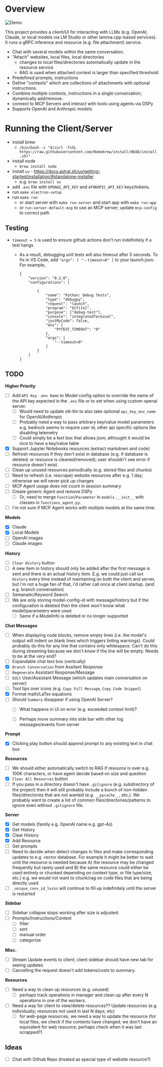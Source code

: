 # Overview

![Demo](documentation/chat-ai.gif)

This project provides a client/UI for interacting with LLMs (e.g. OpenAI, Claude, or local models via LM Studio or other lamma.cpp-based services). It runs a gRPC inference and resource (e.g. file attachment) service.

- Chat with several models within the same conversation.
- "Attach" websites, local files, local directories
    - changes to local files/directories automatically update in the resource service
    - RAG is used when attached context is larger than specified threshold
- Predefined prompts, instructions
- Define "contexts" which are collections of attachments with optional instructions.
- Combine multiple contexts, instructions in a single conversation; dynamically add/remove.
- connect to MCP Servers and interact with tools using agents via DSPy
- Supports OpenAI and Anthropic models

# Running the Client/Server

- install brew
    - `/bin/bash -c "$(curl -fsSL https://raw.githubusercontent.com/Homebrew/install/HEAD/install.sh)"`
- install node
    - `brew install node`
- install `uv` - https://docs.astral.sh/uv/getting-started/installation/#standalone-installer
    - e.g. `brew install uv`
- add `.env` file with `OPENAI_API_KEY` and `ATHROPIC_API_KEY` keys/tokens.
- run `make electron-setup`
- run `make run`
    - or start server with `make run-server` and start app with `make run-app`
    - or `run-server-default-mcp` to use an MCP server; update `mcp-config` to correct path

## Testing

- `timeout = 5` is used to ensure github actions don't run indefinitely if a test hangs
    - As a result, debugging unit tests will also timeout after 5 seconds. To fix in VS Code, add `"args": [ "--timeout=0" ]` to your launch.json. For example,

        ```
        {
            "version": "0.2.0",
            "configurations": [
            
                {
                    "name": "Python: Debug Tests",
                    "type": "debugpy",
                    "request": "launch",
                    "program": "${file}",
                    "purpose": ["debug-test"],
                    "console": "integratedTerminal",
                    "justMyCode": false,
                    "env": {
                        "PYTEST_TIMEOUT": "0"
                    },
                    "args": [
                        "--timeout=0"
                    ]
                }
            ]
        }
        ```

## TODO

**Higher Priority**

- [ ] Add `API Key .env Name` to Model config option to override the name of the API key expected in the `.env` file or to set when using custom openai server.
    - [ ] Would need to update sik-llm to also take optional `api_key_env_name` for OpenAI/Anthropic
    - [ ] Probably need a way to pass arbitrary key/value model parameters e.g. bedrock seems to require user id; other api specific options like disabling telemetry
    - [ ] Could simply be a text box that allows json; althought it would be nice to have a key/value table
- [X] Support Jupyter Notebooks resources (extract markdown and code)
- [ ] Refresh resources if they don't exist in database (e.g. if database is deleted; or resource is cleaned/removed); user shouldn't see error if resource doesn't exist.
- [ ] Clean up unused resources periodically (e.g. stored files and chunks)
- [ ] Need to refresh (i.e. rescrape) website resources after e.g. 1 day; otherwise we will never pick up changes
- [ ] MCP Agent usage does not count in session summary
- [ ] Create generic Agent and remove DSPy
    - [ ] Or, need to merge `Function`/`Parameter` in `models.__init__` with classes in `functions_agent.py`. 
- [ ] I'm not sure if MCP Agent works with multiple models at the same time.

**Models**

- [x] Claude
- [x] Local Models
- [ ] OpenAI images
- [ ] Claude images

**History**

- [ ] `Clear History` button
- [ ] A new item in history should only be added after the first message is sent and there is an actual history item. E.g. we could just call `Get History` every time instead of maintaining on both the client and server, but i'm not a huge fan of that, i'd rather call once at client startup. (and e.g. branch conversation)
- [ ] Semanatic/Keyword Search
- [ ] We are only storing model-config-id with message/history but if the configuration is deleted then the client won't know what model/parameters were used
    - [ ] Same if a ModelInfo is deleted or no longer supported

**Chat Messages**

- [ ] When displaying code blocks, remove empty lines (i.e. the model's output will indent on blank lines which triggers linting warnings). Could probably do this for any line that contains only whitespace. Can't do this during streaming because we don't know if the line will be empty. Needs to be at the very end?
- [ ] Expandable chat text box (vertically)
- [x] `Branch Conversation` from Assitant Response
- [ ] `Regenerate` Assistant Response/Message
- [ ] `Edit` User/Assistant Message (which updates main conversation on server)
- [ ] Tool tips over icons (e.g. `Copy Full Message`, `Copy Code Snippet`)
- [x] Format math/LaTex equations
- [ ] Should `Summary` disappear if using OpenAI Server?
    - [ ] What happens in UI on error (e.g. exceeded context limit)?
    - [ ] Perhaps move summary into side bar with other log messages/events from server


**Prompt**

- [x] Clicking play button should append prompt to any existing text in chat box

**Resources**

- [ ] We should either automatically switch to RAG if resource is over e.g. 100K characters, or have agent decide based on size and question
- [x] `Clear All Resources` button
- [ ] If you pass in a directory doesn't have `.gitignore` (e.g. subdirectory of the project) then it will still probably include a bunch of non-hidden files/directories that are not wanted (e.g. `__pycache__`, etc.). We probably want to create a list of common files/directories/patterns to ignore even without `.gitignore` file.

**Server**

- [x] Get models (family e.g. OpenAI name e.g. gpt-4o)
- [x] Get History
- [x] Clear History
- [x] Add Resource
- [ ] Get prompts
- [ ] Need to decide when detect changes in files and make corresponding updates to e.g. vector database. For example it might be better to wait until the resource is needed because A) the resource may be changed frequently but rarely used and B) the same resource could either be used entirely or chunked depending on context type, or file type/size, etc.)  e.g. we would not want to chunk/rag on code files that are being directly used
- [ ] `_unique_conv_id_locks` will continue to fill up indefinitely until the server is restarted

**Sidebar**

- [ ] Sidebar collapse stops working after size is adjusted.
- [ ] Prompts/Instructions/Context
    - [ ] filter
    - [ ] sort
    - [ ] manual order
    - [ ] categorize

**Misc.**

- [ ] Stream Update events to client; client sidebar should have new tab for seeing updates
- [ ] Cancelling the request doesn't add tokens/costs to summary.

**Resources**

- [ ] Need a way to clean up resources (e.g. unused)
    - [ ] perhaps track operations in manager and clean up after every N operations in one of the workers.
- [ ] Need a way for client to view/delete resources?? Update resources (e.g. individually; resources not used in last N days; etc)
    - [ ] for web-page resources, we need a way to update the resource (for local files, we check if the contents have changed; we don't have an equivalent for web resource; perhaps check when it was last scrapped?)

## Ideas

- [ ] Chat with Github Repo (treated as special type of website resource?)
